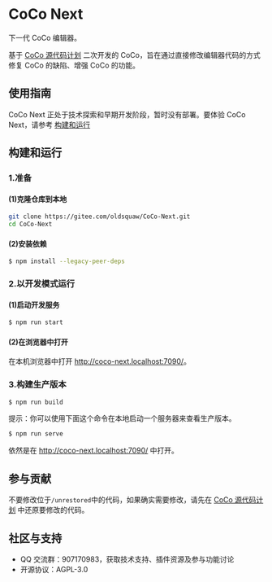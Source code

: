 # CoCo Next

下一代 CoCo 编辑器。

基于 [CoCo 源代码计划](https://gitee.com/glacier-studio/CoCo-Source-Code-Plan) 二次开发的 CoCo，旨在通过直接修改编辑器代码的方式修复 CoCo 的缺陷、增强 CoCo 的功能。

## 使用指南

CoCo Next 正处于技术探索和早期开发阶段，暂时没有部署。要体验 CoCo Next，请参考 [构建和运行](#构建和运行)

## 构建和运行

### 1.准备

#### (1)克隆仓库到本地

```sh
git clone https://gitee.com/oldsquaw/CoCo-Next.git
cd CoCo-Next
```

#### (2)安装依赖

```sh
$ npm install --legacy-peer-deps
```

### 2.以开发模式运行

#### (1)启动开发服务

```sh
$ npm run start
```

#### (2)在浏览器中打开

在本机浏览器中打开 <http://coco-next.localhost:7090/>。

### 3.构建生产版本

```sh
$ npm run build
```

提示：你可以使用下面这个命令在本地启动一个服务器来查看生产版本。

```sh
$ npm run serve
```

依然是在 <http://coco-next.localhost:7090/> 中打开。

## 参与贡献

不要修改位于`/unrestored`中的代码，如果确实需要修改，请先在 [CoCo 源代码计划](https://gitee.com/glacier-studio/CoCo-Source-Code-Plan) 中还原要修改的代码。

## 社区与支持

- QQ 交流群：907170983，获取技术支持、插件资源及参与功能讨论
- 开源协议：AGPL-3.0
